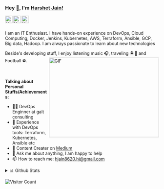 ### Hey 👋, I'm [Harshet Jain!](https://www.linkedin.com/in/harshet-jain/)

<a href="https://twitter.com/JainHarshet">
  <img align="left" alt="Harshet's Twitter | Twitter" width="24px" src="https://img.icons8.com/color/96/000000/twitter--v2.png" />
</a>
<a href="https://www.linkedin.com/in/harshet-jain/">
  <img align="left" alt="Harshet's LinkedIN" width="24px" src="https://img.icons8.com/fluency/48/000000/linkedin.png" />
</a>
<a href="https://medium.com/@harshetjain">
  <img align="left" alt="Harshet's Medium" width="24px" src="https://img.icons8.com/ios-filled/100/000000/medium-monogram--v1.png" />
</a>
<br />
<br />

I am an IT Enthusiast. I have hands-on experience on DevOps, Cloud Computing, Docker, Jenkins, Kubernetes, AWS, Terraform, Ansible, GCP, Big data, Hadoop. I am always passionate to learn about new technologies

Beside's developing stuff, I enjoy listening music 🎧, traveling 🏝️🗻 and Football ⚽.
  <img align="right" alt="GIF" width="360" height="260" src="https://media.giphy.com/media/qgQUggAC3Pfv687qPC/giphy.gif" />

<br />

**Talking about Personal Stuffs/Achievements:**

- 👨‍💻 DevOps Enginner at galt consulting
- 🌱 Experience with DevOps tools: Terraform, Kubernetes, Ansible etc
- 🏅 Content Creater on [Medium](https://medium.com/@harshetjain)
- 💬 Ask me about anything, I am happy to help
- 📫 How to reach me: hjain8620.hj@gmail.com

<details>
<summary>📊 Github Stats</summary>

<p align="left"> <img src="https://github-readme-stats.vercel.app/api?username=Harshetjain666&show_icons=true&hide_border=true&theme=gotham" alt="Harshet Jain | Stats" />   
  
 <p><img align="left" src="https://github-readme-streak-stats.herokuapp.com/?user=Harshetjain666&" alt="HarshetJain" /></p>


</details>

![Visitor Count](https://profile-counter.glitch.me/{Harshetjain666}/count.svg)

<!--
**Languages and Tools:**
<code><img height="20" src="https://raw.githubusercontent.com/github/explore/80688e429a7d4ef2fca1e82350fe8e3517d3494d/topics/python/python.png"></code>
<code><img height="20" src="https://raw.githubusercontent.com/github/explore/80688e429a7d4ef2fca1e82350fe8e3517d3494d/topics/cpp/cpp.png"></code>
<code><img height="20" src="https://raw.githubusercontent.com/github/explore/80688e429a7d4ef2fca1e82350fe8e3517d3494d/topics/javascript/javascript.png"></code>
<code><img height="20" src="https://raw.githubusercontent.com/github/explore/80688e429a7d4ef2fca1e82350fe8e3517d3494d/topics/react/react.png"></code>
<code><img height="20" src="https://github.com/chiragsamal/chiragsamal/blob/master/Images/Rlogo.png"></code>
<code><img height="20" src="https://github.com/chiragsamal/chiragsamal/blob/master/Images/django-logo-negative.png"></code>
<code><img height="20" src="https://github.com/chiragsamal/chiragsamal/blob/master/Images/Tensorflow_logo.svg.png"></code>
<code><img height="20" src="https://github.com/chiragsamal/chiragsamal/blob/master/Images/pytorch.jpeg"></code>
<code><img height="20" src="https://raw.githubusercontent.com/github/explore/80688e429a7d4ef2fca1e82350fe8e3517d3494d/topics/git/git.png"></code>
<code><img height="20" src="https://raw.githubusercontent.com/github/explore/80688e429a7d4ef2fca1e82350fe8e3517d3494d/topics/terminal/terminal.png"></code>


⭐️ You can find more about me in my portfolio website here: [Harshetjain666](http://Harshetjain.github.io/)


**Harshetjain666/Harshetjain666** is a ✨ _special_ ✨ repository because its `README.md` (this file) appears on your GitHub profile.

Here are some ideas to get you started:

- 🔭 I’m currently working on ...
- 🌱 I’m currently learning ...
- 👯 I’m looking to collaborate on ...
- 🤔 I’m looking for help with ...
- 💬 Ask me about ...
- 📫 How to reach me: ...
- 😄 Pronouns: ...
- ⚡ Fun fact: ...
-->
